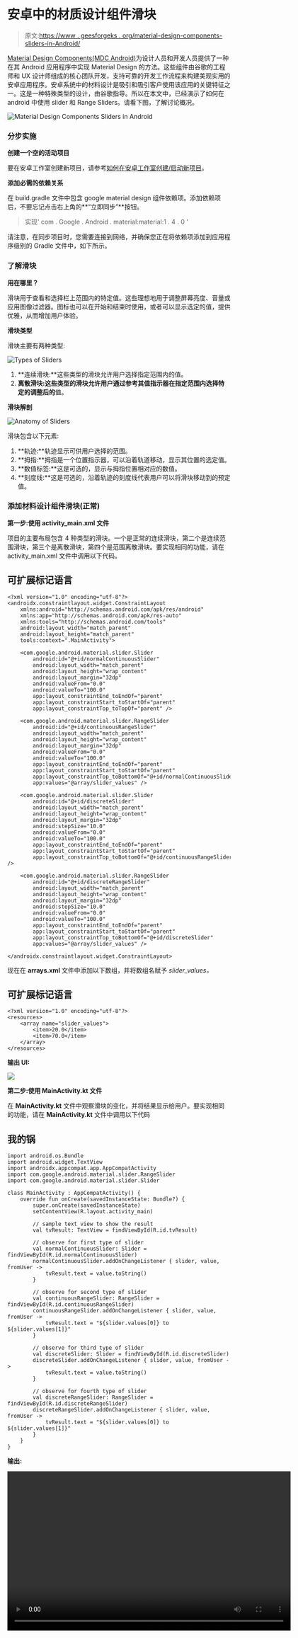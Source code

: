 # 安卓中的材质设计组件滑块

> 原文:[https://www . geesforgeks . org/material-design-components-sliders-in-Android/](https://www.geeksforgeeks.org/material-design-components-sliders-in-android/)

[Material Design Components(MDC Android)](https://www.geeksforgeeks.org/introduction-to-material-design-in-android/)为设计人员和开发人员提供了一种在其 Android 应用程序中实现 Material Design 的方法。这些组件由谷歌的工程师和 UX 设计师组成的核心团队开发，支持可靠的开发工作流程来构建美观实用的安卓应用程序。安卓系统中的材料设计是吸引和吸引客户使用该应用的关键特征之一。这是一种特殊类型的设计，由谷歌指导。所以在本文中，已经演示了如何在 android 中使用 slider 和 Range Sliders。请看下图，了解讨论概况。

![Material Design Components Sliders in Android](img/45e0739574edc5e39a6b086ba82f632b.png)

### **分步实施**

**创建一个空的活动项目**

要在安卓工作室创建新项目，请参考[如何在安卓工作室创建/启动新项目](https://www.geeksforgeeks.org/android-how-to-create-start-a-new-project-in-android-studio/)。

**添加必需的依赖关系**

在 build.gradle 文件中包含 google material design 组件依赖项。添加依赖项后，不要忘记点击右上角的**“立即同步”**按钮。

> 实现' com . Google . Android . material:material:1 . 4 . 0 '

请注意，在同步项目时，您需要连接到网络，并确保您正在将依赖项添加到应用程序级别的 Gradle 文件中，如下所示。

### **了解滑块**

**用在哪里？**

滑块用于查看和选择栏上范围内的特定值。这些理想地用于调整屏幕亮度、音量或应用图像过滤器。图标也可以在开始和结束时使用，或者可以显示选定的值，提供优雅，从而增加用户体验。

**滑块类型**

滑块主要有两种类型:

![Types of Sliders](img/91c83490d75f23f600b73674b9ce352f.png)

1.  **连续滑块:**这些类型的滑块允许用户选择指定范围内的值。
2.  **离散滑块:**这些类型的滑块允许用户通过参考其值指示器在指定范围内选择特定的**调整后的**值。

**滑块解剖**

![Anatomy of Sliders](img/0873b1b9a1580135b812f7be5c4d69b3.png)

滑块包含以下元素:

1.  **轨迹:**轨迹显示可供用户选择的范围。
2.  **拇指:**拇指是一个位置指示器，可以沿着轨道移动，显示其位置的选定值。
3.  **数值标签:**这是可选的，显示与拇指位置相对应的数值。
4.  **刻度线:**这是可选的，沿着轨迹的刻度线代表用户可以将滑块移动到的预定值。

### **添加材料设计组件滑块(正常)**

**第一步:使用 activity_main.xml 文件**

项目的主要布局包含 4 种类型的滑块。一个是正常的连续滑块，第二个是连续范围滑块，第三个是离散滑块，第四个是范围离散滑块。要实现相同的功能，请在 activity_main.xml 文件中调用以下代码。

## 可扩展标记语言

```
<?xml version="1.0" encoding="utf-8"?>
<androidx.constraintlayout.widget.ConstraintLayout 
    xmlns:android="http://schemas.android.com/apk/res/android"
    xmlns:app="http://schemas.android.com/apk/res-auto"
    xmlns:tools="http://schemas.android.com/tools"
    android:layout_width="match_parent"
    android:layout_height="match_parent"
    tools:context=".MainActivity">

    <com.google.android.material.slider.Slider
        android:id="@+id/normalContinuousSlider"
        android:layout_width="match_parent"
        android:layout_height="wrap_content"
        android:layout_margin="32dp"
        android:valueFrom="0.0"
        android:valueTo="100.0"
        app:layout_constraintEnd_toEndOf="parent"
        app:layout_constraintStart_toStartOf="parent"
        app:layout_constraintTop_toTopOf="parent" />

    <com.google.android.material.slider.RangeSlider
        android:id="@+id/continuousRangeSlider"
        android:layout_width="match_parent"
        android:layout_height="wrap_content"
        android:layout_margin="32dp"
        android:valueFrom="0.0"
        android:valueTo="100.0"
        app:layout_constraintEnd_toEndOf="parent"
        app:layout_constraintStart_toStartOf="parent"
        app:layout_constraintTop_toBottomOf="@+id/normalContinuousSlider"
        app:values="@array/slider_values" />

    <com.google.android.material.slider.Slider
        android:id="@+id/discreteSlider"
        android:layout_width="match_parent"
        android:layout_height="wrap_content"
        android:layout_margin="32dp"
        android:stepSize="10.0"
        android:valueFrom="0.0"
        android:valueTo="100.0"
        app:layout_constraintEnd_toEndOf="parent"
        app:layout_constraintStart_toStartOf="parent"
        app:layout_constraintTop_toBottomOf="@+id/continuousRangeSlider" />

    <com.google.android.material.slider.RangeSlider
        android:id="@+id/discreteRangeSlider"
        android:layout_width="match_parent"
        android:layout_height="wrap_content"
        android:layout_margin="32dp"
        android:stepSize="10.0"
        android:valueFrom="0.0"
        android:valueTo="100.0"
        app:layout_constraintEnd_toEndOf="parent"
        app:layout_constraintStart_toStartOf="parent"
        app:layout_constraintTop_toBottomOf="@+id/discreteSlider"
        app:values="@array/slider_values" />

</androidx.constraintlayout.widget.ConstraintLayout>
```

现在在 **arrays.xml** 文件中添加以下数组，并将数组名赋予 *slider_values。*

## 可扩展标记语言

```
<?xml version="1.0" encoding="utf-8"?>
<resources>
    <array name="slider_values">
        <item>20.0</item>
        <item>70.0</item>
    </array>
</resources>
```

**输出 UI:**

![](img/db2809054641544345bcab3fe1dfcfb0.png)

**第二步:使用 MainActivity.kt 文件**

在 **MainActivity.kt** 文件中观察滑块的变化，并将结果显示给用户。要实现相同的功能，请在 **MainActivity.kt** 文件中调用以下代码

## 我的锅

```
import android.os.Bundle
import android.widget.TextView
import androidx.appcompat.app.AppCompatActivity
import com.google.android.material.slider.RangeSlider
import com.google.android.material.slider.Slider

class MainActivity : AppCompatActivity() {
    override fun onCreate(savedInstanceState: Bundle?) {
        super.onCreate(savedInstanceState)
        setContentView(R.layout.activity_main)

        // sample text view to show the result
        val tvResult: TextView = findViewById(R.id.tvResult)

        // observe for first type of slider
        val normalContinuousSlider: Slider = findViewById(R.id.normalContinuousSlider)
        normalContinuousSlider.addOnChangeListener { slider, value, fromUser ->
            tvResult.text = value.toString()
        }

        // observe for second type of slider
        val continuousRangeSlider: RangeSlider = findViewById(R.id.continuousRangeSlider)
        continuousRangeSlider.addOnChangeListener { slider, value, fromUser ->
            tvResult.text = "${slider.values[0]} to ${slider.values[1]}"
        }

        // observe for third type of slider
        val discreteSlider: Slider = findViewById(R.id.discreteSlider)
        discreteSlider.addOnChangeListener { slider, value, fromUser ->
            tvResult.text = value.toString()
        }

        // observe for fourth type of slider
        val discreteRangeSlider: RangeSlider = findViewById(R.id.discreteRangeSlider)
        discreteRangeSlider.addOnChangeListener { slider, value, fromUser ->
            tvResult.text = "${slider.values[0]} to ${slider.values[1]}"
        }
    }
}
```

**输出:**

<video class="wp-video-shortcode" id="video-683289-1" width="640" height="360" preload="metadata" controls=""><source type="video/mp4" src="https://media.geeksforgeeks.org/wp-content/uploads/20210918185652/Untitled.mp4?_=1">[https://media.geeksforgeeks.org/wp-content/uploads/20210918185652/Untitled.mp4](https://media.geeksforgeeks.org/wp-content/uploads/20210918185652/Untitled.mp4)</video>
